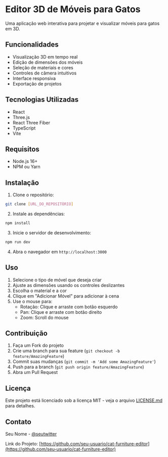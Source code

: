 # Editor 3D de Móveis para Gatos

Uma aplicação web interativa para projetar e visualizar móveis para gatos em 3D.

## Funcionalidades

- Visualização 3D em tempo real
- Edição de dimensões dos móveis
- Seleção de materiais e cores
- Controles de câmera intuitivos
- Interface responsiva
- Exportação de projetos

## Tecnologias Utilizadas

- React
- Three.js
- React Three Fiber
- TypeScript
- Vite

## Requisitos

- Node.js 16+
- NPM ou Yarn

## Instalação

1. Clone o repositório:
```bash
git clone [URL_DO_REPOSITÓRIO]
```

2. Instale as dependências:
```bash
npm install
```

3. Inicie o servidor de desenvolvimento:
```bash
npm run dev
```

4. Abra o navegador em `http://localhost:3000`

## Uso

1. Selecione o tipo de móvel que deseja criar
2. Ajuste as dimensões usando os controles deslizantes
3. Escolha o material e a cor
4. Clique em "Adicionar Móvel" para adicionar à cena
5. Use o mouse para:
   - Rotação: Clique e arraste com botão esquerdo
   - Pan: Clique e arraste com botão direito
   - Zoom: Scroll do mouse

## Contribuição

1. Faça um Fork do projeto
2. Crie uma branch para sua feature (`git checkout -b feature/AmazingFeature`)
3. Commit suas mudanças (`git commit -m 'Add some AmazingFeature'`)
4. Push para a branch (`git push origin feature/AmazingFeature`)
5. Abra um Pull Request

## Licença

Este projeto está licenciado sob a licença MIT - veja o arquivo [LICENSE.md](LICENSE.md) para detalhes.

## Contato

Seu Nome - [@seutwitter](https://twitter.com/seutwitter)

Link do Projeto: [https://github.com/seu-usuario/cat-furniture-editor](https://github.com/seu-usuario/cat-furniture-editor) 